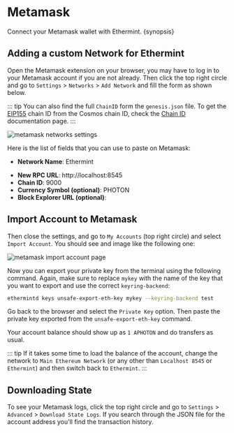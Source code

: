 <!--
order: 2
-->

# Metamask

Connect your Metamask wallet with Ethermint. {synopsis}

## Adding a custom Network for Ethermint

Open the Metamask extension on your browser, you may have to log in to your Metamask account if you
are not already. Then click the top right circle and go to `Settings` > `Networks` > `Add
Network` and fill the form as shown below.

::: tip
You can also find the full `ChainID` form the `genesis.json` file. To get the
[EIP155](https://github.com/ethereum/EIPs/blob/master/EIPS/eip-155.md) chain ID from the Cosmos
chain ID, check the [Chain ID](./../../basics/chain_id) documentation page.
:::

![metamask networks settings](./../img/metamask_network_settings.png)

Here is the list of fields that you can use to paste on Metamask:

- **Network Name**: Ethermint
<!-- TODO: add RPC URL -->
- **New RPC URL**: http://localhost:8545
- **Chain ID**: 9000
- **Currency Symbol (optional)**: PHOTON
- **Block Explorer URL (optional)**:

## Import Account to Metamask

Then close the settings, and go to `My Accounts` (top right circle) and select `Import Account`. You should see and image like the following one:

![metamask import account page](./../img/metamask_import.png)

Now you can export your private key from the terminal using the following command. Again, make sure
to replace `mykey` with the name of the key that you want to export and use the correct `keyring-backend`:

```bash
ethermintd keys unsafe-export-eth-key mykey --keyring-backend test
```

Go back to the browser and select the `Private Key` option. Then paste the private key exported from
the `unsafe-export-eth-key` command.

Your account balance should show up as `1 APHOTON` and do transfers as usual.

::: tip
If it takes some time to load the balance of the account, change the network to `Main Ethereum
Network` (or any other than `Localhost 8545` or `Ethermint`) and then switch back to `Ethermint`.
:::

## Downloading State

To see your Metamask logs, click the top right circle and go to `Settings` > `Advanced` > `Download State Logs`.
If you search through the JSON file for the account address you'll find the transaction history.
